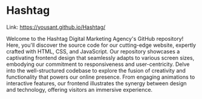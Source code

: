 # Hashtag
Link:
https://yousant.github.io/Hashtag/


Welcome to the Hashtag Digital Marketing Agency's GitHub repository! Here, you'll discover the source code for our cutting-edge website, expertly crafted with HTML, CSS, and JavaScript. Our repository showcases a captivating frontend design that seamlessly adapts to various screen sizes, embodying our commitment to responsiveness and user-centricity. 
Delve into the well-structured codebase to explore the fusion of creativity and functionality that powers our online presence. From engaging animations to interactive features, our frontend illustrates the synergy between design and technology, offering visitors an immersive experience.

